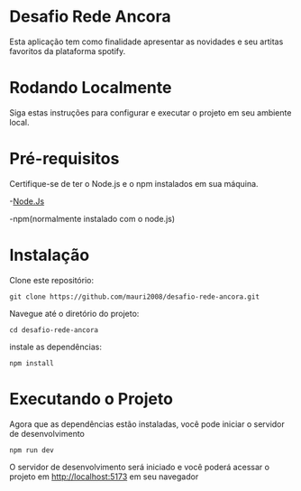 # Desafio Rede Ancora 

Esta aplicação tem como finalidade apresentar as novidades e seu artitas favoritos da plataforma spotify.

# Rodando Localmente

Siga estas instruções para configurar e executar o projeto em seu ambiente local.

# Pré-requisitos

Certifique-se de ter o Node.js e o npm instalados em sua máquina.

-[Node.Js](https://nodejs.org/en)

-npm(normalmente instalado com o node.js) 

# Instalação 

Clone este repositório:

```
git clone https://github.com/mauri2008/desafio-rede-ancora.git
```
Navegue até o diretório do projeto:

```
cd desafio-rede-ancora
```
instale as dependências:
```
npm install
```
# Executando o Projeto

Agora que as dependências estão instaladas, você pode iniciar o servidor de desenvolvimento

```
npm run dev
```
O servidor de desenvolvimento será iniciado e você poderá acessar o projeto em [http://localhost:5173](http://localhost:5173) em seu navegador

